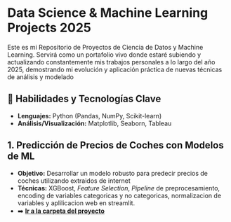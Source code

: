 # Data Science & Machine Learning Projects 2025
Este es mi Repositorio de Proyectos de Ciencia de Datos y Machine Learning. Servirá como un portafolio vivo donde estaré subiendo y actualizando constantemente mis trabajos personales a lo largo del año 2025, demostrando mi evolución y aplicación práctica de nuevas técnicas de análisis y modelado

## 🌟 Habilidades y Tecnologías Clave
* **Lenguajes:** Python (Pandas, NumPy, Scikit-learn)
* **Análisis/Visualización:** Matplotlib, Seaborn, Tableau

  
## 1. Predicción de Precios de Coches con Modelos de ML
* **Objetivo:** Desarrollar un modelo robusto para predecir precios de coches utilizando extraidos de internet
* **Técnicas:** XGBoost, *Feature Selection*, *Pipeline* de preprocesamiento, encoding de variables categoricas y no categoricas, normalizacion de variables y aplilicacion web en streamlit.
* ➡️ **[Ir a la carpeta del proyecto]()**
